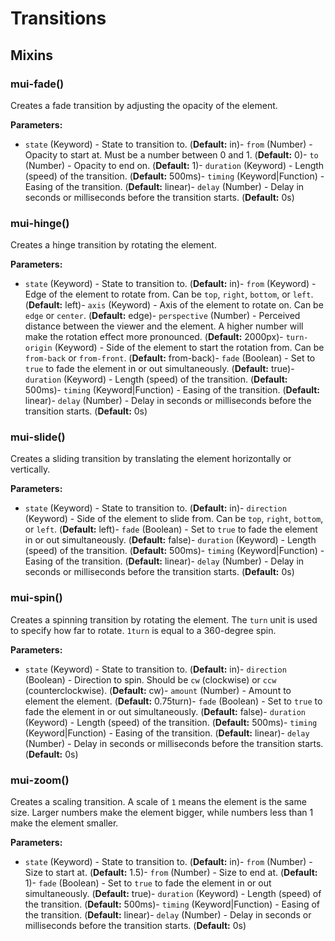 # Transitions


## Mixins

### mui-fade()

Creates a fade transition by adjusting the opacity of the element.

**Parameters:**

- `state` (Keyword) - State to transition to. (**Default:** in)- `from` (Number) - Opacity to start at. Must be a number between 0 and 1. (**Default:** 0)- `to` (Number) - Opacity to end on. (**Default:** 1)- `duration` (Keyword) - Length (speed) of the transition. (**Default:** 500ms)- `timing` (Keyword|Function) - Easing of the transition. (**Default:** linear)- `delay` (Number) - Delay in seconds or milliseconds before the transition starts. (**Default:** 0s)

### mui-hinge()

Creates a hinge transition by rotating the element.

**Parameters:**

- `state` (Keyword) - State to transition to. (**Default:** in)- `from` (Keyword) - Edge of the element to rotate from. Can be `top`, `right`, `bottom`, or `left`. (**Default:** left)- `axis` (Keyword) - Axis of the element to rotate on. Can be `edge` or `center`. (**Default:** edge)- `perspective` (Number) - Perceived distance between the viewer and the element. A higher number will make the rotation effect more pronounced. (**Default:** 2000px)- `turn-origin` (Keyword) - Side of the element to start the rotation from. Can be `from-back` or `from-front`. (**Default:** from-back)- `fade` (Boolean) - Set to `true` to fade the element in or out simultaneously. (**Default:** true)- `duration` (Keyword) - Length (speed) of the transition. (**Default:** 500ms)- `timing` (Keyword|Function) - Easing of the transition. (**Default:** linear)- `delay` (Number) - Delay in seconds or milliseconds before the transition starts. (**Default:** 0s)

### mui-slide()

Creates a sliding transition by translating the element horizontally or vertically.

**Parameters:**

- `state` (Keyword) - State to transition to. (**Default:** in)- `direction` (Keyword) - Side of the element to slide from. Can be `top`, `right`, `bottom`, or `left`. (**Default:** left)- `fade` (Boolean) - Set to `true` to fade the element in or out simultaneously. (**Default:** false)- `duration` (Keyword) - Length (speed) of the transition. (**Default:** 500ms)- `timing` (Keyword|Function) - Easing of the transition. (**Default:** linear)- `delay` (Number) - Delay in seconds or milliseconds before the transition starts. (**Default:** 0s)

### mui-spin()

Creates a spinning transition by rotating the element. The `turn` unit is used to specify how far to rotate. `1turn` is equal to a 360-degree spin.

**Parameters:**

- `state` (Keyword) - State to transition to. (**Default:** in)- `direction` (Boolean) - Direction to spin. Should be `cw` (clockwise) or `ccw` (counterclockwise). (**Default:** cw)- `amount` (Number) - Amount to element the element. (**Default:** 0.75turn)- `fade` (Boolean) - Set to `true` to fade the element in or out simultaneously. (**Default:** false)- `duration` (Keyword) - Length (speed) of the transition. (**Default:** 500ms)- `timing` (Keyword|Function) - Easing of the transition. (**Default:** linear)- `delay` (Number) - Delay in seconds or milliseconds before the transition starts. (**Default:** 0s)

### mui-zoom()

Creates a scaling transition. A scale of `1` means the element is the same size. Larger numbers make the element bigger, while numbers less than 1 make the element smaller.

**Parameters:**

- `state` (Keyword) - State to transition to. (**Default:** in)- `from` (Number) - Size to start at. (**Default:** 1.5)- `from` (Number) - Size to end at. (**Default:** 1)- `fade` (Boolean) - Set to `true` to fade the element in or out simultaneously. (**Default:** true)- `duration` (Keyword) - Length (speed) of the transition. (**Default:** 500ms)- `timing` (Keyword|Function) - Easing of the transition. (**Default:** linear)- `delay` (Number) - Delay in seconds or milliseconds before the transition starts. (**Default:** 0s)

